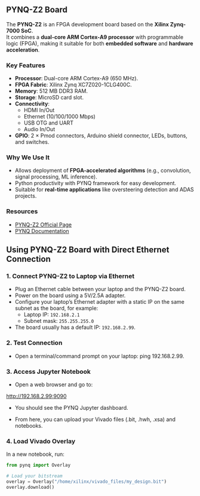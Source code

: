 ## PYNQ-Z2 Board  

The **PYNQ-Z2** is an FPGA development board based on the **Xilinx Zynq-7000 SoC**.  
It combines a **dual-core ARM Cortex-A9 processor** with programmable logic (FPGA), making it suitable for both **embedded software** and **hardware acceleration**.  

### Key Features  
- **Processor**: Dual-core ARM Cortex-A9 (650 MHz).  
- **FPGA Fabric**: Xilinx Zynq XC7Z020-1CLG400C.  
- **Memory**: 512 MB DDR3 RAM.  
- **Storage**: MicroSD card slot.  
- **Connectivity**:  
  - HDMI In/Out  
  - Ethernet (10/100/1000 Mbps)  
  - USB OTG and UART  
  - Audio In/Out  
- **GPIO**: 2 × Pmod connectors, Arduino shield connector, LEDs, buttons, and switches.  

###  Why We Use It  
- Allows deployment of **FPGA-accelerated algorithms** (e.g., convolution, signal processing, ML inference).  
- Python productivity with PYNQ framework for easy development.  
- Suitable for **real-time applications** like oversteering detection and ADAS projects.  

###  Resources  
- [PYNQ-Z2 Official Page](http://www.tul.com.tw/ProductsPYNQ-Z2.html)  
- [PYNQ Documentation](https://pynq.io/)  


## Using PYNQ-Z2 Board with Direct Ethernet Connection

### 1. Connect PYNQ-Z2 to Laptop via Ethernet
- Plug an Ethernet cable between your laptop and the PYNQ-Z2 board.
- Power on the board using a 5V/2.5A adapter.
- Configure your laptop’s Ethernet adapter with a static IP on the same subnet as the board, for example:
  - Laptop IP: `192.168.2.1`
  - Subnet mask: `255.255.255.0`
- The board usually has a default IP: `192.168.2.99`.

### 2. Test Connection
- Open a terminal/command prompt on your laptop:
ping 192.168.2.99.

### 3. Access Jupyter Notebook

- Open a web browser and go to:

http://192.168.2.99:9090


- You should see the PYNQ Jupyter dashboard.

- From here, you can upload your Vivado files (.bit, .hwh, .xsa) and notebooks.

### 4. Load Vivado Overlay

In a new notebook, run:

```python
from pynq import Overlay

# Load your bitstream
overlay = Overlay("/home/xilinx/vivado_files/my_design.bit")
overlay.download()
